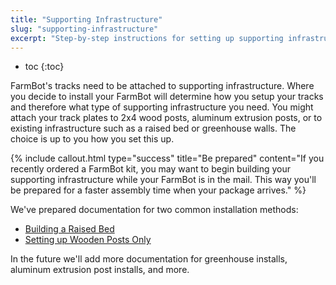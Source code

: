 ```yaml
---
title: "Supporting Infrastructure"
slug: "supporting-infrastructure"
excerpt: "Step-by-step instructions for setting up supporting infrastructure for FarmBot Genesis"
---
```


* toc
{:toc}

FarmBot's tracks need to be attached to supporting infrastructure. Where you decide to install your FarmBot will determine how you setup your tracks and therefore what type of supporting infrastructure you need. You might attach your track plates to 2x4 wood posts, aluminum extrusion posts, or to existing infrastructure such as a raised bed or greenhouse walls. The choice is up to you how you set this up.

{%
include callout.html
type="success"
title="Be prepared"
content="If you recently ordered a FarmBot kit, you may want to begin building your supporting infrastructure while your FarmBot is in the mail. This way you'll be prepared for a faster assembly time when your package arrives."
%}

We've prepared documentation for two common installation methods:
  * [Building a Raised Bed](../FarmBot-Genesis-V1.0/supporting-infrastructure/building-a-raised-bed.md)
  * [Setting up Wooden Posts Only](../FarmBot-Genesis-V1.0/supporting-infrastructure/setting-up-wooden-posts-only.md)

In the future we'll add more documentation for greenhouse installs, aluminum extrusion post installs, and more.
